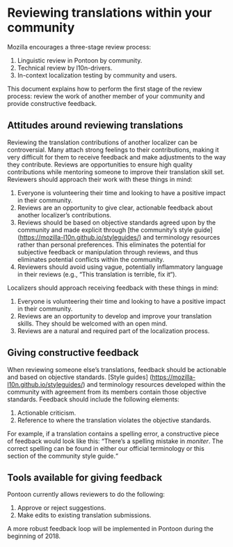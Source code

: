 # Reviewing translations within your community

Mozilla encourages a three-stage review process:
1. Linguistic review in Pontoon by community.
2. Technical review by l10n-drivers.
3. In-context localization testing by community and users.

This document explains how to perform the first stage of the review process: review the work of another member of your community and provide constructive feedback.

## Attitudes around reviewing translations

Reviewing the translation contributions of another localizer can be controversial. Many attach strong feelings to their contributions, making it very difficult for them to receive feedback and make adjustments to the way they contribute. Reviews are opportunities to ensure high quality contributions while mentoring someone to improve their translation skill set. Reviewers should approach their work with these things in mind:
1. Everyone is volunteering their time and looking to have a positive impact in their community.
2. Reviews are an opportunity to give clear, actionable feedback about another localizer’s contributions.
3. Reviews should be based on objective standards agreed upon by the community and made explicit through [the community’s style guide] (https://mozilla-l10n.github.io/styleguides/) and terminology resources rather than personal preferences. This eliminates the potential for subjective feedback or manipulation through reviews, and thus eliminates potential conflicts within the community.
4. Reviewers should avoid using vague, potentially inflammatory language in their reviews (e.g., “This translation is terrible, fix it“).

Localizers should approach receiving feedback with these things in mind:
1. Everyone is volunteering their time and looking to have a positive impact in their community.
2. Reviews are an opportunity to develop and improve your translation skills. They should be welcomed with an open mind.
3. Reviews are a natural and required part of the localization process.

## Giving constructive feedback

When reviewing someone else’s translations, feedback should be actionable and based on objective standards. [Style guides] (https://mozilla-l10n.github.io/styleguides/) and terminology resources developed within the community with agreement from its members contain those objective standards. Feedback should include the following elements:
1. Actionable criticism.
2. Reference to where the translation violates the objective standards.

For example, if a translation contains a spelling error, a constructive piece of feedback would look like this:
“There’s a spelling mistake in *moniter*. The correct spelling can be found in either our official terminology or this section of the community style guide.“

## Tools available for giving feedback

Pontoon currently allows reviewers to do the following:
1. Approve or reject suggestions.
2. Make edits to existing translation submissions.

A more robust feedback loop will be implemented in Pontoon during the beginning of 2018.
